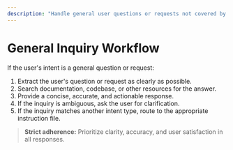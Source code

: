 ```yaml
---
description: "Handle general user questions or requests not covered by other intent types."
---
```


# General Inquiry Workflow

If the user's intent is a general question or request:

1. Extract the user's question or request as clearly as possible.
2. Search documentation, codebase, or other resources for the answer.
3. Provide a concise, accurate, and actionable response.
4. If the inquiry is ambiguous, ask the user for clarification.
5. If the inquiry matches another intent type, route to the appropriate instruction file.

> **Strict adherence:** Prioritize clarity, accuracy, and user satisfaction in all responses.
